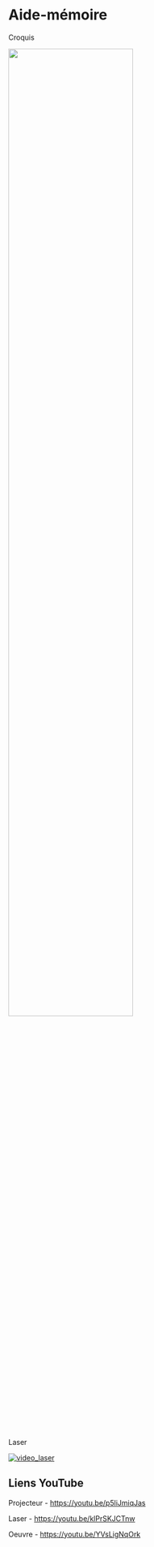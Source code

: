 # Aide-mémoire #

Croquis

<img src="https://github.com/M3L0yZ/H23_V13_inspirations_CHIASSON/blob/main/semaine_02/fichiers/croquis_01.jpg?raw=true" style=" width:70% ; height:auto ">

Laser

[![video_laser](http://img.youtube.com/vi/klPrSKJCTnw/0.jpg)](http://www.youtube.com/watch?v=klPrSKJCTnw)

## Liens YouTube ##

Projecteur - https://youtu.be/p5liJmiqJas

Laser - https://youtu.be/klPrSKJCTnw

Oeuvre - https://youtu.be/YVsLigNqOrk

